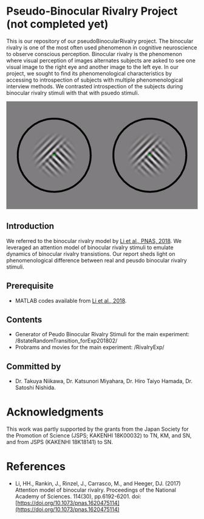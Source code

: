 # Pseudo-Binocular Rivalry Project (not completed yet)
   This is our repository of our pseudoBinocularRivalry project. The binocular rivalry is one of the most often used phenomenon in cognitive neuroscience to observe conscious perception. Binocular rivalry is the phenomenon where visual perception of images alternates subjects are asked to see one visual image to the right eye and another image to the left eye. In our project, we sought to find its phenomenological characteristics by accessing to introspection of subjects with multiple phenomenological interview methods. We contrasted introspection of the subjects during binocular rivalry stimuli with that with psuedo stimuli.

![FBR](FBR.gif#style=centerme)

## Introduction

We referred to the binocular rivalry model by [Li et al., PNAS, 2018](http://www.pnas.org/content/114/30/E6192). We leveraged an attention model of binocular rivalry stimuli to emulate dynamics of binocular rivalry transistions. Our report sheds light on phenomenological difference between real and peusdo binocular rivalry stimuli.


## Prerequisite
- MATLAB codes available from [Li et al., 2018](http://www.pnas.org/content/114/30/E6192).

## Contents
- Generator of Peudo Binocular Rivalry Stimuli for the main experiment:
         /8stateRandomTransition_forExp201802/
- Probrams and movies for the main experiment:
         /RivalryExp/

## Committed by
- Dr. Takuya Niikawa, Dr. Katsunori Miyahara, Dr. Hiro Taiyo Hamada, Dr. Satoshi Nishida.

# Acknowledgments
This work was partly supported by the grants from the Japan Society for the Promotion of Science (JSPS; KAKENHI 18K00032) to TN, KM, and SN, and from JSPS (KAKENHI 18K18141) to SN.

# References
- Li, HH., Rankin, J., Rinzel, J., Carrasco, M., and Heeger, DJ. (2017) Attention model of binocular rivalry. Proceedings of the National Academy of Sciences. 114(30), pp.6192-6201. doi: [https://doi.org/10.1073/pnas.1620475114](https://doi.org/10.1073/pnas.1620475114)
